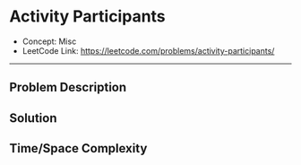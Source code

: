 # Activity Participants

- Concept: Misc
- LeetCode Link: https://leetcode.com/problems/activity-participants/

---

## Problem Description

## Solution

## Time/Space Complexity

